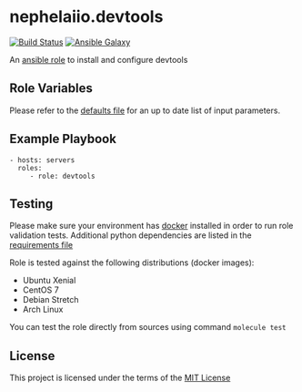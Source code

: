 # nephelaiio.devtools

[![Build Status](https://travis-ci.org/nephelaiio/ansible-role-devtools.svg?branch=master)](https://travis-ci.org/nephelaiio/ansible-role-devtools)
[![Ansible Galaxy](http://img.shields.io/badge/ansible--galaxy-nephelaiio.devtools-blue.svg)](https://galaxy.ansible.com/nephelaiio/devtools/)

An [ansible role](https://galaxy.ansible.com/nephelaiio/devtools) to install and configure devtools

## Role Variables

Please refer to the [defaults file](/defaults/main.yml) for an up to date list of input parameters.

## Example Playbook

```
- hosts: servers
  roles:
     - role: devtools
```

## Testing

Please make sure your environment has [docker](https://www.docker.com) installed in order to run role validation tests. Additional python dependencies are listed in the [requirements file](/requirements.txt)

Role is tested against the following distributions (docker images):
  * Ubuntu Xenial
  * CentOS 7
  * Debian Stretch
  * Arch Linux

You can test the role directly from sources using command ` molecule test `

## License

This project is licensed under the terms of the [MIT License](/LICENSE)
